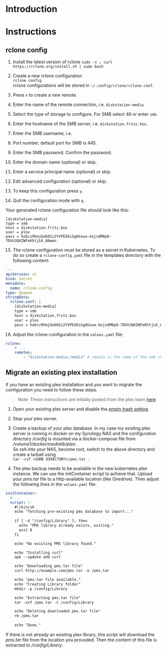 # Introduction

# Instructions
## rclone config
1. Install the latest version of rclone
`sudo -v ; curl https://rclone.org/install.sh | sudo bash`

2. Create a new rclone configuration  
`rclone config`  
rclone configurations will be stored in `~/.config/rclone/rclone.conf`.

3. Press `n` to create a new remote.

4. Enter the name of the remote connection, i.e. `diskstation-media`.

5. Select the type of storage to configure. For SMB select 46 or enter `smb`.

6. Enter the hostname of the SMB server, i.e. `diskstation.fritz.box`.

7. Enter the SMB username, i.e. 

8. Port number, default port for SMB is 445.

9. Enter the SMB password. Confirm the password.

10. Enter the domain name (optional) or skip.

11. Enter a service principal name (optional) or skip.

12. Edit advanced configuration (optional) or skip.

13. To keep this configuration press `y`.

14. Quit the configuration mode with `q`.

Your generated rclone configuration file should look like this:  
```shell
[diskstation-media]
type = smb
host = diskstation.fritz.box
user = plex
pass = hobcz9hmjUob02z2YVPEX6iGg8Gswa-kejsdM0pO-7DVU3QKZWFeKhtjLK_ANwmn
```

15. The rclone configuration must be stored as a secret in Kubernetes. To do so create a `rclone-config.yaml` file in the templates directory with the following content:  
```yaml
---
apiVersion: v1
kind: Secret
metadata:
  name: rclone-config
type: Opaque
stringData:
  rclone.conf: |
    [diskstation-media]
    type = smb
    host = diskstation.fritz.box
    user = plex
    pass = hobcz9hmjUob02z2YVPEX6iGg8Gswa-kejsdM0pO-7DVU3QKZWFeKhtjLK_ANwmn
```

16. Adjust the rclone-configuration in the `values.yaml` file:  
```yaml
rclone:
    # ...
    remotes:
        - "diskstation-media:/media" # /media is the name of the smb share, diskstation-media is the config name within rlcone.conf
```

## Migrate an existing plex installation
If you have an existing plex installation and you want to migrate the configuration you need to follow these steps.
> Note: These instructions are initially posted from the plex team [here](https://www.plex.tv/blog/plex-pro-week-23-a-z-on-k8s-for-plex-media-server/).
1. Open your existing plex server and disable the [empty trash setting](https://support.plex.tv/articles/200289326-emptying-library-trash/).

2. Stop your plex server.

3. Create a backup of your plex database. In my case my existing plex server is running in docker on my Synology NAS and the configuration directory _/config_ is mounted via a docker-compose file from _/volume1/docker/medialib/plex_.  
So ssh into your NAS, become root, switch to the above directory and create a tarball using  
`tar -cvf <SOME DIRECTORY>/pms.tar .`

4. The plex backup needs to be available in the new kubernetes plex instance. We can use the initContainer script to achieve that. Upload your _pms.tar_ file to a http-available location (like Onedrive). Then adjust the following lines in the `values.yaml` file:  
```yaml
initContainer:
  # ...
  script: |-
    #!/bin/sh
    echo "fetching pre-existing pms database to import..."
  
    if [ -d "/config/Library" ]; then
      echo "PMS library already exists, exiting."
      exit 0
    fi

    echo "No existing PMS library found."

    echo "Installing curl"
    apk --update add curl

    echo "Downloading pms.tar file"
    curl http://example.com/pms.tar -o /pms.tar

    echo "pms.tar file available."
    echo "Creating Library folder"
    mkdir -p /config/Library

    echo "Extracting pms.tar file"
    tar -xvf /pms.tar -C /config/Library

    echo "Deleting downloaded pms.tar file"
    rm /pms.tar
  
    echo "Done."
``` 
If there is not already an existing plex library, this script will download the _pms.tar_ file from the location you provoded. Then the content of this file is extracted to _/config/Library_.